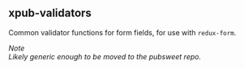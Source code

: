 ## xpub-validators

Common validator functions for form fields, for use with `redux-form`.

_Note  
Likely generic enough to be moved to the pubsweet repo._
